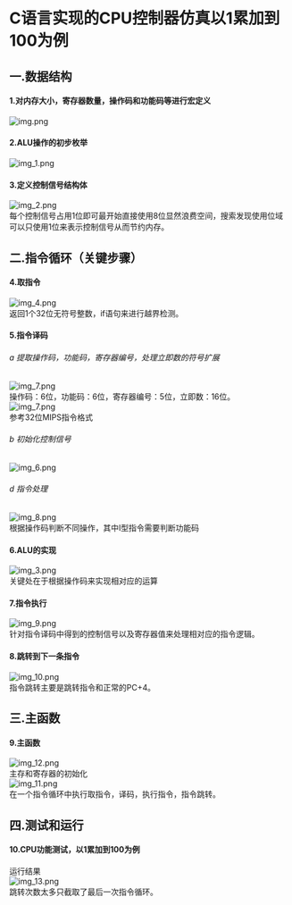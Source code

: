 # C语言实现的CPU控制器仿真以1累加到100为例 #

## 一.数据结构
#### 1.对内存大小，寄存器数量，操作码和功能码等进行宏定义 ##
![img.png](img/img.png)


#### 2.ALU操作的初步枚举
![img_1.png](img/img_1.png)


#### 3.定义控制信号结构体
![img_2.png](img/img_2.png)</br>
每个控制信号占用1位即可最开始直接使用8位显然浪费空间，搜索发现使用位域可以只使用1位来表示控制信号从而节约内存。


## 二.指令循环（关键步骤）

#### 4.取指令
![img_4.png](img/img_4.png)</br>
返回1个32位无符号整数，if语句来进行越界检测。


#### 5.指令译码
###### a 提取操作码，功能码，寄存器编号，处理立即数的符号扩展
![img_7.png](img/img_7.png)</br>
操作码：6位，功能码：6位，寄存器编号：5位，立即数：16位。</br>
![img_7.png](img/1.png)</br>
参考32位MIPS指令格式
###### b 初始化控制信号
![img_6.png](img/img_6.png)
###### d 指令处理
![img_8.png](img/img_8.png)</br>
根据操作码判断不同操作，其中I型指令需要判断功能码


#### 6.ALU的实现
![img_3.png](img/img_3.png)</br>
关键处在于根据操作码来实现相对应的运算

#### 7.指令执行
![img_9.png](img/img_9.png)</br>
针对指令译码中得到的控制信号以及寄存器值来处理相对应的指令逻辑。


#### 8.跳转到下一条指令
![img_10.png](img/img_10.png)</br>
指令跳转主要是跳转指令和正常的PC+4。

## 三.主函数
#### 9.主函数
![img_12.png](img/img_12.png)</br>
主存和寄存器的初始化</br>
![img_11.png](img/img_11.png)</br>
在一个指令循环中执行取指令，译码，执行指令，指令跳转。

## 四.测试和运行
#### 10.CPU功能测试，以1累加到100为例
运行结果</br>
![img_13.png](img/img_13.png)</br>
跳转次数太多只截取了最后一次指令循环。





  









